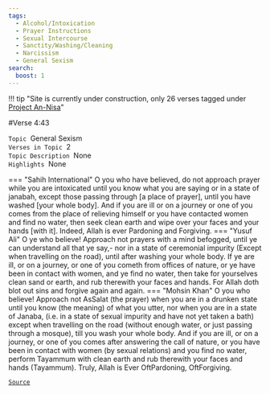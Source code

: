 ```yaml
---
tags:
  - Alcohol/Intoxication
  - Prayer Instructions
  - Sexual Intercourse
  - Sanctity/Washing/Cleaning
  - Narcissism
  - General Sexism
search:
  boost: 1 
---
```

!!! tip "Site is currently under construction, only 26 verses tagged under [Project An-Nisa](/an-nisa)"

#Verse  4:43

`Topic`&nbsp; General Sexism   
`Verses in Topic`&nbsp; 2  
`Topic Description`&nbsp; None    
`Highlights`&nbsp; None   

=== "Sahih International"
    O you who have believed, do not approach prayer while you are intoxicated until you know what you are saying or in a state of janabah, except those passing through [a place of prayer], until you have washed [your whole body]. And if you are ill or on a journey or one of you comes from the place of relieving himself or you have contacted women and find no water, then seek clean earth and wipe over your faces and your hands [with it]. Indeed, Allah is ever Pardoning and Forgiving.
=== "Yusuf Ali"
    O ye who believe! Approach not prayers with a mind befogged, until ye can understand all that ye say,- nor in a state of ceremonial impurity (Except when travelling on the road), until after washing your whole body. If ye are ill, or on a journey, or one of you cometh from offices of nature, or ye have been in contact with women, and ye find no water, then take for yourselves clean sand or earth, and rub therewith your faces and hands. For Allah doth blot out sins and forgive again and again.
=== "Mohsin Khan"
    O you who believe! Approach not As­Salat (the prayer) when you are in a drunken state until you know (the meaning) of what you utter, nor when you are in a state of Janaba, (i.e. in a state of sexual impurity and have not yet taken a bath) except when travelling on the road (without enough water, or just passing through a mosque), till you wash your whole body. And if you are ill, or on a journey, or one of you comes after answering the call of nature, or you have been in contact with women (by sexual relations) and you find no water, perform Tayammum with clean earth and rub therewith your faces and hands (Tayammum). Truly, Allah is Ever Oft­Pardoning, Oft­Forgiving.

<a href="https://corpus.quran.com/translation.jsp?chapter= 4&verse=43" target="_blank">`Source`</a>

